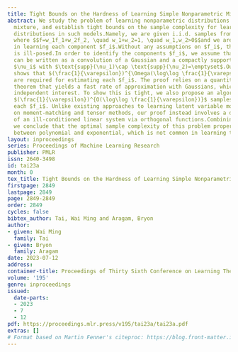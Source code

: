 ```yaml
---
title: Tight Bounds on the Hardness of Learning Simple Nonparametric Mixtures
abstract: We study the problem of learning nonparametric distributions in a finite
  mixture, and establish tight bounds on the sample complexity for learning the component
  distributions in such models.Namely, we are given i.i.d. samples from a pdf $f$
  where $$f=w_1f_1+w_2f_2, \quad w_1+w_2=1, \quad w_1,w_2>0$$and we are interested
  in learning each component $f_i$.Without any assumptions on $f_i$, this problem
  is ill-posed.In order to identify the components $f_i$, we assume that each $f_i$
  can be written as a convolution of a Gaussian and a compactly supported density
  $\nu_i$ with $\text{supp}(\nu_1)\cap \text{supp}(\nu_2)=\emptyset$.Our main result
  shows that $(\frac{1}{\varepsilon})^{\Omega(\log\log \frac{1}{\varepsilon})}$ samples
  are required for estimating each $f_i$. The proof relies on a quantitative Tauberian
  theorem that yields a fast rate of approximation with Gaussians, which may be of
  independent interest. To show this is tight, we also propose an algorithm that uses
  $(\frac{1}{\varepsilon})^{O(\log\log \frac{1}{\varepsilon})}$ samples to estimate
  each $f_i$. Unlike existing approaches to learning latent variable models based
  on moment-matching and tensor methods, our proof instead involves a delicate analysis
  of an ill-conditioned linear system via orthogonal functions.Combining these bounds,
  we conclude that the optimal sample complexity of this problem properly lies in
  between polynomial and exponential, which is not common in learning theory.
layout: inproceedings
series: Proceedings of Machine Learning Research
publisher: PMLR
issn: 2640-3498
id: tai23a
month: 0
tex_title: Tight Bounds on the Hardness of Learning Simple Nonparametric Mixtures
firstpage: 2849
lastpage: 2849
page: 2849-2849
order: 2849
cycles: false
bibtex_author: Tai, Wai Ming and Aragam, Bryon
author:
- given: Wai Ming
  family: Tai
- given: Bryon
  family: Aragam
date: 2023-07-12
address: 
container-title: Proceedings of Thirty Sixth Conference on Learning Theory
volume: '195'
genre: inproceedings
issued:
  date-parts:
  - 2023
  - 7
  - 12
pdf: https://proceedings.mlr.press/v195/tai23a/tai23a.pdf
extras: []
# Format based on Martin Fenner's citeproc: https://blog.front-matter.io/posts/citeproc-yaml-for-bibliographies/
---
```

